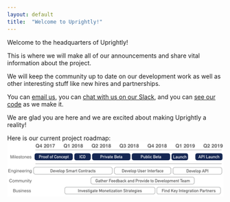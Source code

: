 ```yaml
---
layout: default
title:  "Welcome to Uprightly!"
---
```

Welcome to the headquarters of Uprightly!

This is where we will make all of our announcements and share vital information about the project.

We will keep the community up to date on our development work as well as other interesting stuff like new hires and partnerships.

You can [email us](mailto:admin@uprightly.io), you can [chat with us on our Slack](https://uprightly.slack.com), and you can [see our code](https://www.github.com/uprightly) as we make it.

We are glad you are here and we are excited about making Uprightly a reality!

Here is our current project roadmap:
![2018 Roadmap](/images/roadmap-2018-01.png "2018 Roadmap")
